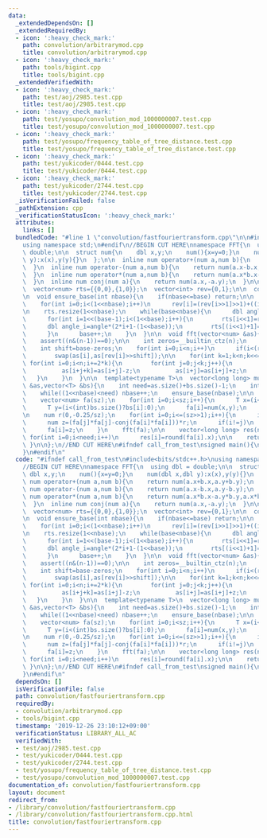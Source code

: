 ```yaml
---
data:
  _extendedDependsOn: []
  _extendedRequiredBy:
  - icon: ':heavy_check_mark:'
    path: convolution/arbitrarymod.cpp
    title: convolution/arbitrarymod.cpp
  - icon: ':heavy_check_mark:'
    path: tools/bigint.cpp
    title: tools/bigint.cpp
  _extendedVerifiedWith:
  - icon: ':heavy_check_mark:'
    path: test/aoj/2985.test.cpp
    title: test/aoj/2985.test.cpp
  - icon: ':heavy_check_mark:'
    path: test/yosupo/convolution_mod_1000000007.test.cpp
    title: test/yosupo/convolution_mod_1000000007.test.cpp
  - icon: ':heavy_check_mark:'
    path: test/yosupo/frequency_table_of_tree_distance.test.cpp
    title: test/yosupo/frequency_table_of_tree_distance.test.cpp
  - icon: ':heavy_check_mark:'
    path: test/yukicoder/0444.test.cpp
    title: test/yukicoder/0444.test.cpp
  - icon: ':heavy_check_mark:'
    path: test/yukicoder/2744.test.cpp
    title: test/yukicoder/2744.test.cpp
  _isVerificationFailed: false
  _pathExtension: cpp
  _verificationStatusIcon: ':heavy_check_mark:'
  attributes:
    links: []
  bundledCode: "#line 1 \"convolution/fastfouriertransform.cpp\"\n\n#include<bits/stdc++.h>\n\
    using namespace std;\n#endif\n//BEGIN CUT HERE\nnamespace FFT{\n  using dbl =\
    \ double;\n\n  struct num{\n    dbl x,y;\n    num(){x=y=0;}\n    num(dbl x,dbl\
    \ y):x(x),y(y){}\n  };\n\n  inline num operator+(num a,num b){\n    return num(a.x+b.x,a.y+b.y);\n\
    \  }\n  inline num operator-(num a,num b){\n    return num(a.x-b.x,a.y-b.y);\n\
    \  }\n  inline num operator*(num a,num b){\n    return num(a.x*b.x-a.y*b.y,a.x*b.y+a.y*b.x);\n\
    \  }\n  inline num conj(num a){\n    return num(a.x,-a.y);\n  }\n\n  int base=1;\n\
    \  vector<num> rts={{0,0},{1,0}};\n  vector<int> rev={0,1};\n\n  const dbl PI=asinl(1)*2;\n\
    \n  void ensure_base(int nbase){\n    if(nbase<=base) return;\n\n    rev.resize(1<<nbase);\n\
    \    for(int i=0;i<(1<<nbase);i++)\n      rev[i]=(rev[i>>1]>>1)+((i&1)<<(nbase-1));\n\
    \n    rts.resize(1<<nbase);\n    while(base<nbase){\n      dbl angle=2*PI/(1<<(base+1));\n\
    \      for(int i=1<<(base-1);i<(1<<base);i++){\n        rts[i<<1]=rts[i];\n  \
    \      dbl angle_i=angle*(2*i+1-(1<<base));\n        rts[(i<<1)+1]=num(cos(angle_i),sin(angle_i));\n\
    \      }\n      base++;\n    }\n  }\n\n  void fft(vector<num> &as){\n    int n=as.size();\n\
    \    assert((n&(n-1))==0);\n\n    int zeros=__builtin_ctz(n);\n    ensure_base(zeros);\n\
    \    int shift=base-zeros;\n    for(int i=0;i<n;i++)\n      if(i<(rev[i]>>shift))\n\
    \        swap(as[i],as[rev[i]>>shift]);\n\n    for(int k=1;k<n;k<<=1){\n     \
    \ for(int i=0;i<n;i+=2*k){\n        for(int j=0;j<k;j++){\n          num z=as[i+j+k]*rts[j+k];\n\
    \          as[i+j+k]=as[i+j]-z;\n          as[i+j]=as[i+j]+z;\n        }\n   \
    \   }\n    }\n  }\n\n  template<typename T>\n  vector<long long> multiply(vector<T>\
    \ &as,vector<T> &bs){\n    int need=as.size()+bs.size()-1;\n    int nbase=0;\n\
    \    while((1<<nbase)<need) nbase++;\n    ensure_base(nbase);\n\n    int sz=1<<nbase;\n\
    \    vector<num> fa(sz);\n    for(int i=0;i<sz;i++){\n      T x=(i<(int)as.size()?as[i]:0);\n\
    \      T y=(i<(int)bs.size()?bs[i]:0);\n      fa[i]=num(x,y);\n    }\n    fft(fa);\n\
    \n    num r(0,-0.25/sz);\n    for(int i=0;i<=(sz>>1);i++){\n      int j=(sz-i)&(sz-1);\n\
    \      num z=(fa[j]*fa[j]-conj(fa[i]*fa[i]))*r;\n      if(i!=j)\n        fa[j]=(fa[i]*fa[i]-conj(fa[j]*fa[j]))*r;\n\
    \      fa[i]=z;\n    }\n    fft(fa);\n\n    vector<long long> res(need);\n   \
    \ for(int i=0;i<need;i++)\n      res[i]=round(fa[i].x);\n\n    return res;\n \
    \ }\n\n};\n//END CUT HERE\n#ifndef call_from_test\nsigned main(){\n  return 0;\n\
    }\n#endif\n"
  code: "#ifndef call_from_test\n#include<bits/stdc++.h>\nusing namespace std;\n#endif\n\
    //BEGIN CUT HERE\nnamespace FFT{\n  using dbl = double;\n\n  struct num{\n   \
    \ dbl x,y;\n    num(){x=y=0;}\n    num(dbl x,dbl y):x(x),y(y){}\n  };\n\n  inline\
    \ num operator+(num a,num b){\n    return num(a.x+b.x,a.y+b.y);\n  }\n  inline\
    \ num operator-(num a,num b){\n    return num(a.x-b.x,a.y-b.y);\n  }\n  inline\
    \ num operator*(num a,num b){\n    return num(a.x*b.x-a.y*b.y,a.x*b.y+a.y*b.x);\n\
    \  }\n  inline num conj(num a){\n    return num(a.x,-a.y);\n  }\n\n  int base=1;\n\
    \  vector<num> rts={{0,0},{1,0}};\n  vector<int> rev={0,1};\n\n  const dbl PI=asinl(1)*2;\n\
    \n  void ensure_base(int nbase){\n    if(nbase<=base) return;\n\n    rev.resize(1<<nbase);\n\
    \    for(int i=0;i<(1<<nbase);i++)\n      rev[i]=(rev[i>>1]>>1)+((i&1)<<(nbase-1));\n\
    \n    rts.resize(1<<nbase);\n    while(base<nbase){\n      dbl angle=2*PI/(1<<(base+1));\n\
    \      for(int i=1<<(base-1);i<(1<<base);i++){\n        rts[i<<1]=rts[i];\n  \
    \      dbl angle_i=angle*(2*i+1-(1<<base));\n        rts[(i<<1)+1]=num(cos(angle_i),sin(angle_i));\n\
    \      }\n      base++;\n    }\n  }\n\n  void fft(vector<num> &as){\n    int n=as.size();\n\
    \    assert((n&(n-1))==0);\n\n    int zeros=__builtin_ctz(n);\n    ensure_base(zeros);\n\
    \    int shift=base-zeros;\n    for(int i=0;i<n;i++)\n      if(i<(rev[i]>>shift))\n\
    \        swap(as[i],as[rev[i]>>shift]);\n\n    for(int k=1;k<n;k<<=1){\n     \
    \ for(int i=0;i<n;i+=2*k){\n        for(int j=0;j<k;j++){\n          num z=as[i+j+k]*rts[j+k];\n\
    \          as[i+j+k]=as[i+j]-z;\n          as[i+j]=as[i+j]+z;\n        }\n   \
    \   }\n    }\n  }\n\n  template<typename T>\n  vector<long long> multiply(vector<T>\
    \ &as,vector<T> &bs){\n    int need=as.size()+bs.size()-1;\n    int nbase=0;\n\
    \    while((1<<nbase)<need) nbase++;\n    ensure_base(nbase);\n\n    int sz=1<<nbase;\n\
    \    vector<num> fa(sz);\n    for(int i=0;i<sz;i++){\n      T x=(i<(int)as.size()?as[i]:0);\n\
    \      T y=(i<(int)bs.size()?bs[i]:0);\n      fa[i]=num(x,y);\n    }\n    fft(fa);\n\
    \n    num r(0,-0.25/sz);\n    for(int i=0;i<=(sz>>1);i++){\n      int j=(sz-i)&(sz-1);\n\
    \      num z=(fa[j]*fa[j]-conj(fa[i]*fa[i]))*r;\n      if(i!=j)\n        fa[j]=(fa[i]*fa[i]-conj(fa[j]*fa[j]))*r;\n\
    \      fa[i]=z;\n    }\n    fft(fa);\n\n    vector<long long> res(need);\n   \
    \ for(int i=0;i<need;i++)\n      res[i]=round(fa[i].x);\n\n    return res;\n \
    \ }\n\n};\n//END CUT HERE\n#ifndef call_from_test\nsigned main(){\n  return 0;\n\
    }\n#endif\n"
  dependsOn: []
  isVerificationFile: false
  path: convolution/fastfouriertransform.cpp
  requiredBy:
  - convolution/arbitrarymod.cpp
  - tools/bigint.cpp
  timestamp: '2019-12-26 23:10:12+09:00'
  verificationStatus: LIBRARY_ALL_AC
  verifiedWith:
  - test/aoj/2985.test.cpp
  - test/yukicoder/0444.test.cpp
  - test/yukicoder/2744.test.cpp
  - test/yosupo/frequency_table_of_tree_distance.test.cpp
  - test/yosupo/convolution_mod_1000000007.test.cpp
documentation_of: convolution/fastfouriertransform.cpp
layout: document
redirect_from:
- /library/convolution/fastfouriertransform.cpp
- /library/convolution/fastfouriertransform.cpp.html
title: convolution/fastfouriertransform.cpp
---
```


